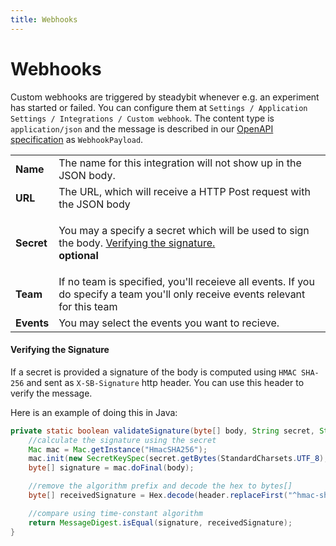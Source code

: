 ```yaml
---
title: Webhooks
---
```


# Webhooks

Custom webhooks are triggered by steadybit whenever e.g. an experiment has started or failed. You can configure them at `Settings / Application Settings / Integrations / Custom webhook`. The content type is `application/json` and the message is described in our [OpenAPI specification](https://platform.steadybit.io/api/spec) as `WebhookPayload`.

|            |                                                                                                                                                                                |
| ---------- | ------------------------------------------------------------------------------------------------------------------------------------------------------------------------------ |
| **Name**   | The name for this integration will not show up in the JSON body.                                                                                                               |
| **URL**    | The URL, which will receive a HTTP Post request with the JSON body                                                                                                             |
| **Secret** | <p>You may a specify a secret which will be used to sign the body. <a href="webhooks.md#verifying-the-signature">Verifying the signature.</a><br><strong>optional</strong></p> |
| **Team**   | If no team is specified, you'll receieve all events. If you do specify a team you'll only receive events relevant for this team                                                |
| **Events** | You may select the events you want to recieve.                                                                                                                                 |

#### Verifying the Signature

If a secret is provided a signature of the body is computed using `HMAC SHA-256` and sent as `X-SB-Signature` http header. You can use this header to verify the message.

Here is an example of doing this in Java:

```java
private static boolean validateSignature(byte[] body, String secret, String header) throws Exception {
    //calculate the signature using the secret
    Mac mac = Mac.getInstance("HmacSHA256");
    mac.init(new SecretKeySpec(secret.getBytes(StandardCharsets.UTF_8), "HmacSHA256"));
    byte[] signature = mac.doFinal(body);

    //remove the algorithm prefix and decode the hex to bytes[]
    byte[] receivedSignature = Hex.decode(header.replaceFirst("^hmac-sha256 ", ""));

    //compare using time-constant algorithm
    return MessageDigest.isEqual(signature, receivedSignature);
}
```
